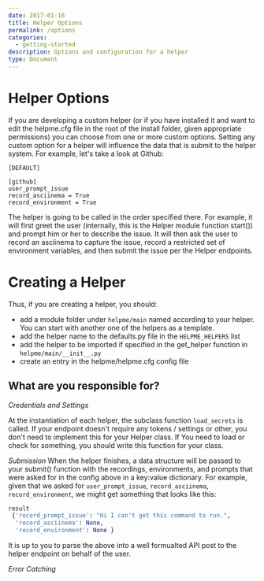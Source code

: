 ```yaml
---
date: 2017-01-16
title: Helper Options
permalink: /options
categories:
  - getting-started
description: Options and configuration for a helper
type: Document
---
```


# Helper Options

If you are developing a custom helper (or if you have installed it and want to
edit the helpme.cfg file in the root of the install folder, given appropriate permissions)
you can choose from one or more custom options. Setting any custom option for a helper
will influence the data that is submit to the helper system. For example, let's take
a look at Github:


```
[DEFAULT]

[github]
user_prompt_issue
record_asciinema = True
record_environment = True
```

The helper is going to be called in the order specified there. For example, 
it will first greet the user (internally, this is the Helper module function start())
and prompt him or her to describe the issue. It will then ask the user to record 
an asciinema to capture the issue, record a restricted set of environment 
variables, and then submit the issue per the Helper endpoints.

# Creating a Helper
Thus, if you are creating a helper, you should:

 - add a module folder under `helpme/main` named according to your helper. You can start with another one of the helpers as a template.
 - add the helper name to the defaults.py file in the `HELPME_HELPERS` list
 - add the helper to be imported if specified in the get_helper function in `helpme/main/__init__.py`
 - create an entry in the helpme/helpme.cfg config file

## What are you responsible for?

*Credentials and Settings*

At the instantiation of each helper, the subclass function `load_secrets` is called.
If your endpoint doesn't require any tokens / settings or other, you don't need to implement
this for your Helper class. If You need to load or check for something, you should write this
function for your class.

*Submission*
When the helper finishes, a data structure will be passed to your submit() function with
the recordings, environments, and prompts that were asked for in the config above in a key:value
dictionary. For example, given that we asked for `user_prompt_issue`, `record_asciinema`,
`record_environment`, we might get something that looks like this:

```python
result
 {'record_prompt_issue': "Hi I can't get this command to run.",
  'record_asciinema': None,
  'record_environment': None }
```

It is up to you to parse the above into a well formualted API post to the helper endpoint
on behalf of the user.


*Error Catching*

